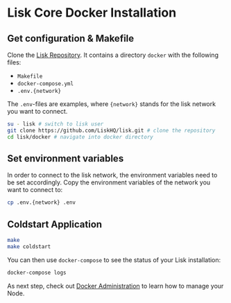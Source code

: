 # Lisk Core Docker Installation

## Get configuration & Makefile

Clone the [Lisk Repository](https://github.com/LiskHQ/lisk). It contains a directory `docker` with the following files:
- `Makefile`
- `docker-compose.yml`
- `.env.{network}`

The `.env`-files are examples, where `{network}` stands for the lisk network you want to connect.

```bash
su - lisk # switch to lisk user
git clone https://github.com/LiskHQ/lisk.git # clone the repository
cd lisk/docker # navigate into docker directory
```

## Set environment variables

In order to connect to the lisk network, the environment variables need to be set accordingly.
Copy the environment variables of the network you want to connect to:

```bash
cp .env.{network} .env
```

## Coldstart Application

```bash
make
make coldstart
```

You can then use `docker-compose` to see the status of your Lisk installation:

```bash
docker-compose logs
```

As next step, check out [Docker Administration](../../../user-guide/administration/docker/admin-docker.md) to learn how to manage your Node.
